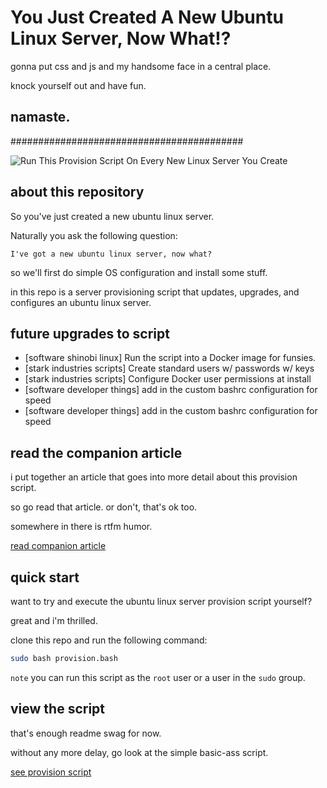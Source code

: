 # You Just Created A New Ubuntu Linux Server, Now What!?

gonna put css and js and my handsome face in a central place.

knock yourself out and have fun.

## namaste.

##########################################

![Run This Provision Script On Every New Linux Server You Create](docs/imagery/cover.png)

## about this repository

So you've just created a new ubuntu linux server.

Naturally you ask the following question:

```quote
I've got a new ubuntu linux server, now what?
```

so we'll first do simple OS configuration and install some stuff.

in this repo is a server provisioning script that updates, upgrades, and configures an ubuntu linux server.

## future upgrades to script

- [software shinobi linux] Run the script into a Docker image for funsies.
- [stark industries scripts] Create standard users w/ passwords w/ keys
- [stark industries scripts] Configure Docker user permissions at install
- [software developer things] add in the custom bashrc configuration for speed
- [software developer things] add in the custom bashrc configuration for speed

## read the companion article

i put together an article that goes into more detail about this provision script.

so go read that article. or don't, that's ok too.

somewhere in there is rtfm humor.

[read companion article](docs/article.md)

## quick start

want to try and execute the ubuntu linux server provision script yourself?

great and i'm thrilled.

clone this repo and run the following command:

```bash
sudo bash provision.bash 
```

`note` you can run this script as the `root` user or a user in the `sudo` group.

## view the script

that's enough readme swag for now.

without any more delay, go look at the simple basic-ass script.

[see provision script](provision.bash)

